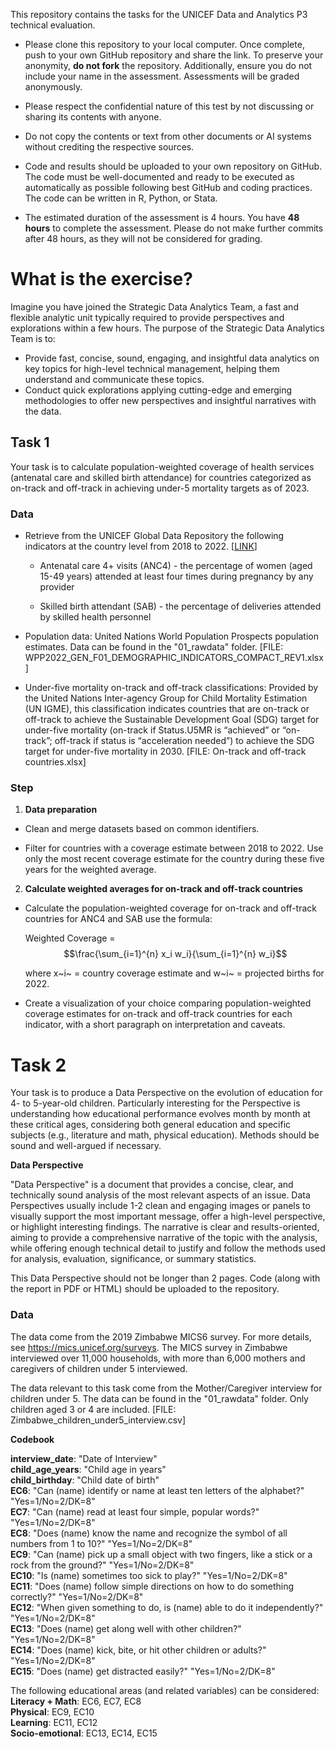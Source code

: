 This repository contains the tasks for the UNICEF Data and Analytics P3 technical evaluation.

-   Please clone this repository to your local computer. Once complete, push to your own GitHub repository and share the link. To preserve your anonymity, **do not fork** the repository. Additionally, ensure you do not include your name in the assessment. Assessments will be graded anonymously.

-   Please respect the confidential nature of this test by not discussing or sharing its contents with anyone.

-   Do not copy the contents or text from other documents or AI systems without crediting the respective sources.

-   Code and results should be uploaded to your own repository on GitHub. The code must be well-documented and ready to be executed as automatically as possible following best GitHub and coding practices. The code can be written in R, Python, or Stata.

-   The estimated duration of the assessment is 4 hours. You have **48 hours** to complete the assessment. Please do not make further commits after 48 hours, as they will not be considered for grading.

# What is the exercise?

Imagine you have joined the Strategic Data Analytics Team, a fast and flexible analytic unit typically required to provide perspectives and explorations within a few hours. The purpose of the Strategic Data Analytics Team is to:

-   Provide fast, concise, sound, engaging, and insightful data analytics on key topics for high-level technical management, helping them understand and communicate these topics.
-   Conduct quick explorations applying cutting-edge and emerging methodologies to offer new perspectives and insightful narratives with the data.

## **Task 1**

Your task is to calculate population-weighted coverage of health services (antenatal care and skilled birth attendance) for countries categorized as on-track and off-track in achieving under-5 mortality targets as of 2023.

### **Data**

-   Retrieve from the UNICEF Global Data Repository the following indicators at the country level from 2018 to 2022. [[LINK](https://data.unicef.org/resources/data_explorer/unicef_f/?ag=UNICEF&df=GLOBAL_DATAFLOW&ver=1.0&dq=.MNCH_ANC4+MNCH_SAB.&startPeriod=2018&endPeriod=2022)]

    -   Antenatal care 4+ visits (ANC4) - the percentage of women (aged 15-49 years) attended at least four times during pregnancy by any provider

    -   Skilled birth attendant (SAB) - the percentage of deliveries attended by skilled health personnel

-   Population data: United Nations World Population Prospects population estimates. Data can be found in the "01_rawdata" folder. [FILE: WPP2022_GEN_F01_DEMOGRAPHIC_INDICATORS_COMPACT_REV1.xlsx]

-   Under-five mortality on-track and off-track classifications: Provided by the United Nations Inter-agency Group for Child Mortality Estimation (UN IGME), this classification indicates countries that are on-track or off-track to achieve the Sustainable Development Goal (SDG) target for under-five mortality (on-track if Status.U5MR is “achieved” or “on-track”; off-track if status is “acceleration needed”) to achieve the SDG target for under-five mortality in 2030. [FILE: On-track and off-track countries.xlsx]

### Step

1.  **Data preparation**

-   Clean and merge datasets based on common identifiers.

-   Filter for countries with a coverage estimate between 2018 to 2022. Use only the most recent coverage estimate for the country during these five years for the weighted average.

2.  **Calculate weighted averages for on-track and off-track countries**

-   Calculate the population-weighted coverage for on-track and off-track countries for ANC4 and SAB use the formula:

    Weighted Coverage = $$\frac{\sum_{i=1}^{n} x_i w_i}{\sum_{i=1}^{n} w_i}$$

    where x~i~ = country coverage estimate and w~i~ = projected births for 2022.

-   Create a visualization of your choice comparing population-weighted coverage estimates for on-track and off-track countries for each indicator, with a short paragraph on interpretation and caveats.

# Task 2

Your task is to produce a Data Perspective on the evolution of education for 4- to 5-year-old children. Particularly interesting for the Perspective is understanding how educational performance evolves month by month at these critical ages, considering both general education and specific subjects (e.g., literature and math, physical education). Methods should be sound and well-argued if necessary.

**Data Perspective**

"Data Perspective" is a document that provides a concise, clear, and technically sound analysis of the most relevant aspects of an issue. Data Perspectives usually include 1-2 clean and engaging images or panels to visually support the most important message, offer a high-level perspective, or highlight interesting findings. The narrative is clear and results-oriented, aiming to provide a comprehensive narrative of the topic with the analysis, while offering enough technical detail to justify and follow the methods used for analysis, evaluation, significance, or summary statistics.

This Data Perspective should not be longer than 2 pages. Code (along with the report in PDF or HTML) should be uploaded to the repository.

### Data

The data come from the 2019 Zimbabwe MICS6 survey. For more details, see <https://mics.unicef.org/surveys>. The MICS survey in Zimbabwe interviewed over 11,000 households, with more than 6,000 mothers and caregivers of children under 5 interviewed.

The data relevant to this task come from the Mother/Caregiver interview for children under 5. The data can be found in the "01_rawdata" folder. Only children aged 3 or 4 are included. [FILE: Zimbabwe_children_under5_interview.csv]

**Codebook**

**interview_date**: "Date of Interview"\
**child_age_years**: "Child age in years"\
**child_birthday**: "Child date of birth"\
**EC6**: "Can (name) identify or name at least ten letters of the alphabet?" "Yes=1/No=2/DK=8"\
**EC7**: "Can (name) read at least four simple, popular words?" "Yes=1/No=2/DK=8"\
**EC8**: "Does (name) know the name and recognize the symbol of all numbers from 1 to 10?" "Yes=1/No=2/DK=8"\
**EC9**: "Can (name) pick up a small object with two fingers, like a stick or a rock from the ground?" "Yes=1/No=2/DK=8"\
**EC10**: "Is (name) sometimes too sick to play?" "Yes=1/No=2/DK=8"\
**EC11**: "Does (name) follow simple directions on how to do something correctly?" "Yes=1/No=2/DK=8"\
**EC12**: "When given something to do, is (name) able to do it independently?" "Yes=1/No=2/DK=8"\
**EC13**: "Does (name) get along well with other children?" "Yes=1/No=2/DK=8"\
**EC14**: "Does (name) kick, bite, or hit other children or adults?" "Yes=1/No=2/DK=8"\
**EC15**: "Does (name) get distracted easily?" "Yes=1/No=2/DK=8"

The following educational areas (and related variables) can be considered:\
**Literacy + Math**: EC6, EC7, EC8\
**Physical**: EC9, EC10\
**Learning**: EC11, EC12\
**Socio-emotional**: EC13, EC14, EC15
